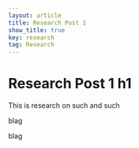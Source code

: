```yaml
---
layout: article
title: Research Post 1
show_title: true
key: research
tag: Research
---
```


# Research Post 1 h1

This is research on such and such

<!--more-->
blag


blag

